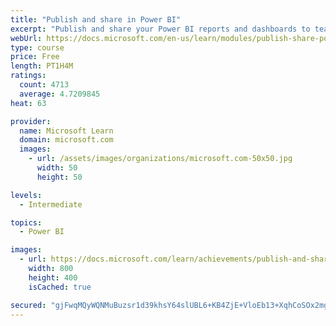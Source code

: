 ```yaml
---
title: "Publish and share in Power BI"
excerpt: "Publish and share your Power BI reports and dashboards to teammates in your organization or to everyone on the web."
webUrl: https://docs.microsoft.com/en-us/learn/modules/publish-share-power-bi/
type: course
price: Free
length: PT1H4M
ratings:
  count: 4713
  average: 4.7209845
heat: 63

provider:
  name: Microsoft Learn
  domain: microsoft.com
  images:
    - url: /assets/images/organizations/microsoft.com-50x50.jpg
      width: 50
      height: 50

levels:
  - Intermediate

topics:
  - Power BI

images:
  - url: https://docs.microsoft.com/learn/achievements/publish-and-share-with-power-bi-desktop-social.png
    width: 800
    height: 400
    isCached: true

secured: "gjFwqMQyWQNMuBuzsr1d39khsY64slUBL6+KB4ZjE+VloEb13+XqhCoSOx2mghghJPPULfrKs0wK771Env8RibblrSLr9T52a/M95mxMYsIsc7otfd86EM9Kz3obCUFQxJ+q1+CB9x/0h4FeKXG6rRt5QjYTdKub9xXaG2j4R+L0JbzjODGmCJjB92ZW41HvjXx8PLkbi5uw3Ju823V8dboF9c48CtyT4/6jSJzHwonA54XVYJInzXlzDTE8R7uWQMGOHIESVGbRb+0UQ/wlQqyV2gxW/0MVpQexJJPudNPj0lcuFmuN1WPRnw+TS0kG84FKPSMAnRkkfmWsEW9ZdPtEHxXg+qtORrf3ctQ+nKHzIbo45nCj2PhxXafWsq4tpbZK/buTk/ZRUodqBd2SxhJRbaPOCQ3mdm3Ffd4IJuM=;h3SnmvTwAkTJJr54iMIIKA=="
---
```


